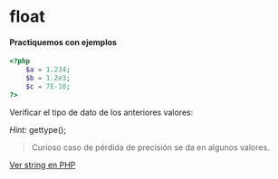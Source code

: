 # float

#### Practiquemos con ejemplos

```php
<?php
    $a = 1.234; 
    $b = 1.2e3; 
    $c = 7E-10;
?>
```

Verificar el tipo de dato de los anteriores valores:

*Hint:* gettype();

> Curioso caso de pérdida de precisión se da en algunos valores.

[Ver string en PHP](https://github.com/amednin/curso_php_basico/blob/master/clase_1/string.md "string PHP")